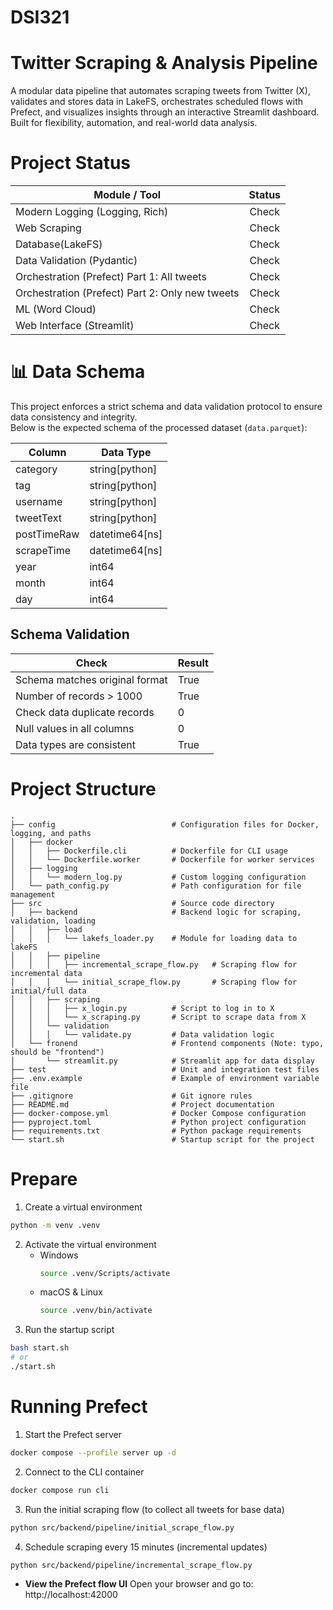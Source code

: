 # DSI321

# Twitter Scraping & Analysis Pipeline
A modular data pipeline that automates scraping tweets from Twitter (X), validates and stores data in LakeFS, orchestrates scheduled flows with Prefect, and visualizes insights through an interactive Streamlit dashboard. Built for flexibility, automation, and real-world data analysis.

# Project Status
| Module / Tool | Status |
| - | :-: |
| Modern Logging (Logging, Rich) | Check |
| Web Scraping | Check |
| Database(LakeFS) | Check |
| Data Validation (Pydantic) | Check |
| Orchestration (Prefect) Part 1: All tweets| Check |
| Orchestration (Prefect) Part 2: Only new tweets| Check |
| ML (Word Cloud)| Check |
| Web Interface (Streamlit) | Check |

# 📊 Data Schema

This project enforces a strict schema and data validation protocol to ensure data consistency and integrity.  
Below is the expected schema of the processed dataset (`data.parquet`):

| Column       | Data Type        |
|--------------|------------------|
| category     | string[python]   |
| tag          | string[python]   |
| username     | string[python]   |
| tweetText    | string[python]   |
| postTimeRaw  | datetime64[ns]   |
| scrapeTime   | datetime64[ns]   |
| year         | int64            |
| month        | int64            |
| day          | int64            |

## Schema Validation

| Check                             | Result   |
|----------------------------------|----------|
| Schema matches original format   | True  |
| Number of records > 1000         | True  |
| Check data duplicate records                | 0     |
| Null values in all columns       | 0     |
| Data types are consistent        | True  |

# Project Structure
```
.
├── config                          # Configuration files for Docker, logging, and paths
│   ├── docker                        
│   │   ├── Dockerfile.cli          # Dockerfile for CLI usage
│   │   └── Dockerfile.worker       # Dockerfile for worker services
│   ├── logging
│   │   └── modern_log.py           # Custom logging configuration
│   └── path_config.py              # Path configuration for file management
├── src                             # Source code directory
│   ├── backend                     # Backend logic for scraping, validation, loading
│   │   ├── load
│   │   │   └── lakefs_loader.py    # Module for loading data to lakeFS
│   │   ├── pipeline
│   │   │   ├── incremental_scrape_flow.py   # Scraping flow for incremental data
│   │   │   └── initial_scrape_flow.py       # Scraping flow for initial/full data
│   │   ├── scraping
│   │   │   ├── x_login.py          # Script to log in to X 
│   │   │   └── x_scraping.py       # Script to scrape data from X
│   │   └── validation
│   │   │   └── validate.py         # Data validation logic
│   └── fronend                     # Frontend components (Note: typo, should be "frontend")
│       └── streamlit.py            # Streamlit app for data display
├── test                            # Unit and integration test files
├── .env.example                    # Example of environment variable file
├── .gitignore                      # Git ignore rules
├── README.md                       # Project documentation
├── docker-compose.yml              # Docker Compose configuration
├── pyproject.toml                  # Python project configuration
├── requirements.txt                # Python package requirements
└── start.sh                        # Startup script for the project
```

# Prepare
1. Create a virtual environment
```bash
python -m venv .venv
```
2. Activate the virtual environment
    - Windows
        ```bash
        source .venv/Scripts/activate
        ```
    - macOS & Linux
        ```bash
        source .venv/bin/activate
        ```
3. Run the startup script
```bash
bash start.sh
# or
./start.sh
```

# Running Prefect
1. Start the Prefect server
```bash
docker compose --profile server up -d
```
2. Connect to the CLI container
```bash
docker compose run cli
```
3. Run the initial scraping flow (to collect all tweets for base data)
```bash
python src/backend/pipeline/initial_scrape_flow.py
```
4. Schedule scraping every 15 minutes (incremental updates)
```bash
python src/backend/pipeline/incremental_scrape_flow.py
```
- **View the Prefect flow UI**
Open your browser and go to: http://localhost:42000 
